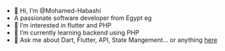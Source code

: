 - 👋 Hi, I’m @Mohamed-Habashi
- A passionate software developer from Egypt eg
- 👀 I’m interested in flutter and PHP
- 🌱 I’m currently learning backend using PHP
- 💬 Ask me about Dart, Flutter, API, State Mangement... or anything [here](www.linkedin.com/in/mohamed-habashi-069930255)


<!---
Mohamed-Habashi/Mohamed-Habashi is a ✨ special ✨ repository because its `README.md` (this file) appears on your GitHub profile.
You can click the Preview link to take a look at your changes.
--->
